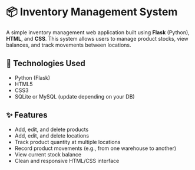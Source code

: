 # 📦 Inventory Management System

A simple inventory management web application built using **Flask** (Python), **HTML**, and **CSS**. This system allows users to manage product stocks, view balances, and track movements between locations.

## 🔧 Technologies Used

- Python (Flask)
- HTML5
- CSS3
- SQLite or MySQL (update depending on your DB)

## ✨ Features

- Add, edit, and delete products
- Add, edit, and delete locations
- Track product quantity at multiple locations
- Record product movements (e.g., from one warehouse to another)
- View current stock balance
- Clean and responsive HTML/CSS interface


